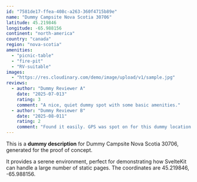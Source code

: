 ```yaml
---
id: "7581de17-ffea-408c-a263-360f4715b89e"
name: "Dummy Campsite Nova Scotia 30706"
latitude: 45.219846
longitude: -65.988156
continent: "north-america"
country: "canada"
region: "nova-scotia"
amenities:
  - "picnic-table"
  - "fire-pit"
  - "RV-suitable"
images:
  - "https://res.cloudinary.com/demo/image/upload/v1/sample.jpg"
reviews:
  - author: "Dummy Reviewer A"
    date: "2025-07-013"
    rating: 3
    comment: "A nice, quiet dummy spot with some basic amenities."
  - author: "Dummy Reviewer B"
    date: "2025-08-011"
    rating: 2
    comment: "Found it easily. GPS was spot on for this dummy location."
---
```


This is a **dummy description** for Dummy Campsite Nova Scotia 30706, generated for the proof of concept.

It provides a serene environment, perfect for demonstrating how SvelteKit can handle a large number of static pages. The coordinates are 45.219846, -65.988156.
